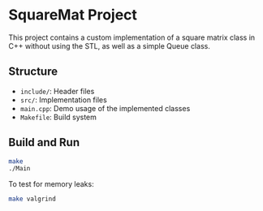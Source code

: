 # SquareMat Project

This project contains a custom implementation of a square matrix class in C++ without using the STL, as well as a simple Queue class.

## Structure

- `include/`: Header files
- `src/`: Implementation files
- `main.cpp`: Demo usage of the implemented classes
- `Makefile`: Build system

## Build and Run

```bash
make
./Main
```

To test for memory leaks:

```bash
make valgrind
```